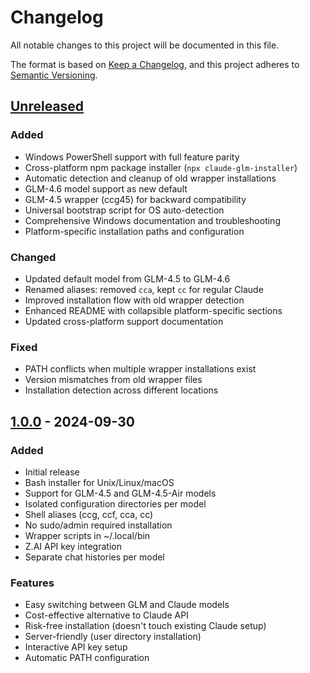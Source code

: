 # Changelog

All notable changes to this project will be documented in this file.

The format is based on [Keep a Changelog](https://keepachangelog.com/en/1.0.0/),
and this project adheres to [Semantic Versioning](https://semver.org/spec/v2.0.0.html).

## [Unreleased]

### Added
- Windows PowerShell support with full feature parity
- Cross-platform npm package installer (`npx claude-glm-installer`)
- Automatic detection and cleanup of old wrapper installations
- GLM-4.6 model support as new default
- GLM-4.5 wrapper (ccg45) for backward compatibility
- Universal bootstrap script for OS auto-detection
- Comprehensive Windows documentation and troubleshooting
- Platform-specific installation paths and configuration

### Changed
- Updated default model from GLM-4.5 to GLM-4.6
- Renamed aliases: removed `cca`, kept `cc` for regular Claude
- Improved installation flow with old wrapper detection
- Enhanced README with collapsible platform-specific sections
- Updated cross-platform support documentation

### Fixed
- PATH conflicts when multiple wrapper installations exist
- Version mismatches from old wrapper files
- Installation detection across different locations

## [1.0.0] - 2024-09-30

### Added
- Initial release
- Bash installer for Unix/Linux/macOS
- Support for GLM-4.5 and GLM-4.5-Air models
- Isolated configuration directories per model
- Shell aliases (ccg, ccf, cca, cc)
- No sudo/admin required installation
- Wrapper scripts in ~/.local/bin
- Z.AI API key integration
- Separate chat histories per model

### Features
- Easy switching between GLM and Claude models
- Cost-effective alternative to Claude API
- Risk-free installation (doesn't touch existing Claude setup)
- Server-friendly (user directory installation)
- Interactive API key setup
- Automatic PATH configuration

[Unreleased]: https://github.com/JoeInnsp23/claude-glm-wrapper/compare/v1.0.0...HEAD
[1.0.0]: https://github.com/JoeInnsp23/claude-glm-wrapper/releases/tag/v1.0.0
